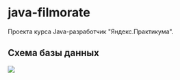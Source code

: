 # java-filmorate
Проекта курса Java-разработчик "Яндекс.Практикума".

## Схема базы данных

![](//src/main/resources/FilmorateDB_schema.png)
